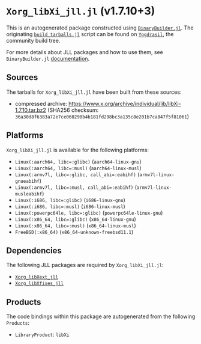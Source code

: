 # `Xorg_libXi_jll.jl` (v1.7.10+3)

This is an autogenerated package constructed using [`BinaryBuilder.jl`](https://github.com/JuliaPackaging/BinaryBuilder.jl). The originating [`build_tarballs.jl`](https://github.com/JuliaPackaging/Yggdrasil/blob/e8d902dcb8208c1b4ab91776e9783dfa3f001346/X/Xorg_libXi/build_tarballs.jl) script can be found on [`Yggdrasil`](https://github.com/JuliaPackaging/Yggdrasil/), the community build tree.

For more details about JLL packages and how to use them, see `BinaryBuilder.jl` [documentation](https://juliapackaging.github.io/BinaryBuilder.jl/dev/jll/).

## Sources

The tarballs for `Xorg_libXi_jll.jl` have been built from these sources:

* compressed archive: https://www.x.org/archive/individual/lib/libXi-1.7.10.tar.bz2 (SHA256 checksum: `36a30d8f6383a72e7ce060298b4b181fd298bc3a135c8e201b7ca847f5f81061`)

## Platforms

`Xorg_libXi_jll.jl` is available for the following platforms:

* `Linux(:aarch64, libc=:glibc)` (`aarch64-linux-gnu`)
* `Linux(:aarch64, libc=:musl)` (`aarch64-linux-musl`)
* `Linux(:armv7l, libc=:glibc, call_abi=:eabihf)` (`armv7l-linux-gnueabihf`)
* `Linux(:armv7l, libc=:musl, call_abi=:eabihf)` (`armv7l-linux-musleabihf`)
* `Linux(:i686, libc=:glibc)` (`i686-linux-gnu`)
* `Linux(:i686, libc=:musl)` (`i686-linux-musl`)
* `Linux(:powerpc64le, libc=:glibc)` (`powerpc64le-linux-gnu`)
* `Linux(:x86_64, libc=:glibc)` (`x86_64-linux-gnu`)
* `Linux(:x86_64, libc=:musl)` (`x86_64-linux-musl`)
* `FreeBSD(:x86_64)` (`x86_64-unknown-freebsd11.1`)

## Dependencies

The following JLL packages are required by `Xorg_libXi_jll.jl`:

* [`Xorg_libXext_jll`](https://github.com/JuliaBinaryWrappers/Xorg_libXext_jll.jl)
* [`Xorg_libXfixes_jll`](https://github.com/JuliaBinaryWrappers/Xorg_libXfixes_jll.jl)

## Products

The code bindings within this package are autogenerated from the following `Products`:

* `LibraryProduct`: `libXi`
